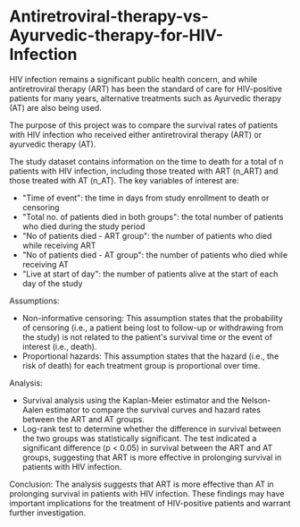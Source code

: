 # Antiretroviral-therapy-vs-Ayurvedic-therapy-for-HIV-Infection

HIV infection remains a significant public health concern, and while antiretroviral therapy (ART) has been the standard of care for HIV-positive patients for many years, alternative treatments such as Ayurvedic therapy (AT) are also being used. 

The purpose of this project was to compare the survival rates of patients with HIV infection who received either antiretroviral therapy (ART) or ayurvedic therapy (AT).

The study dataset contains information on the time to death for a total of n patients with HIV infection, including those treated with ART (n_ART) and those treated with AT (n_AT). The key variables of interest are:
-	"Time of event": the time in days from study enrollment to death or censoring
-	"Total no. of patients died in both groups": the total number of patients who died during the study period
-	"No of patients died - ART group": the number of patients who died while receiving ART
- "No of patients died - AT group": the number of patients who died while receiving AT
- "Live at start of day": the number of patients alive at the start of each day of the study

Assumptions:
- Non-informative censoring: This assumption states that the probability of censoring (i.e., a patient being lost to follow-up or withdrawing from the study) is not related to the patient's survival time or the event of interest (i.e., death). 
- Proportional hazards: This assumption states that the hazard (i.e., the risk of death) for each treatment group is proportional over time.

Analysis: 
- Survival analysis using the Kaplan-Meier estimator and the Nelson-Aalen estimator to compare the survival curves and hazard rates between the ART and AT groups.
- Log-rank test to determine whether the difference in survival between the two groups was statistically significant. The test indicated a significant difference (p < 0.05) in survival between the ART and AT groups, suggesting that ART is more effective in prolonging survival in patients with HIV infection.

Conclusion:
The analysis suggests that ART is more effective than AT in prolonging survival in patients with HIV infection. These findings may have important implications for the treatment of HIV-positive patients and warrant further investigation.
